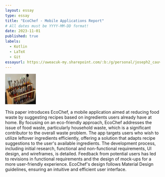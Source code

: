 ```yaml
---
layout: essay
type: essay
title: "EcoChef - Mobile Applications Report"
# All dates must be YYYY-MM-DD format!
date: 2023-11-01
published: true
labels:
  - Kotlin
  - LaTeX
  - Git
essayurl: https://uweacuk-my.sharepoint.com/:b:/g/personal/joseph2_cauvy-foster_live_uwe_ac_uk/EVTr5blQKmFMpQevmRuWwNcBo6G_vgeK__Bs-p_l2BQ89A?e=9yZJbm
---
```


<img width="100px" class="rounded float-start pe-4" src="../img/igniting/paintbrushes.jpg">

This paper introduces EcoChef, a mobile application aimed at reducing food waste by suggesting recipes based on ingredients users already have at home. By focusing on an eco-friendly approach, EcoChef addresses the issue of food waste, particularly household waste, which is a significant contributor to the overall waste problem. The app targets users who wish to utilize leftover ingredients efficiently, offering a solution that adapts recipe suggestions to the user's available ingredients. The development process, including initial research, functional and non-functional requirements, UI design, and wireframes, is detailed. Feedback from potential users has led to revisions in functional requirements and the design of mock-ups for a more user-friendly experience. EcoChef's design follows Material Design guidelines, ensuring an intuitive and efficient user interface.
